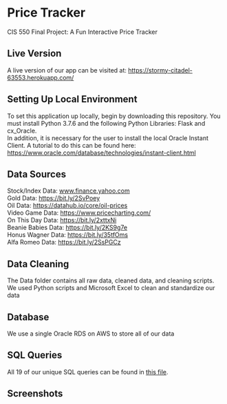 # Price Tracker
CIS 550 Final Project: A Fun Interactive Price Tracker

## Live Version
A live version of our app can be visited at: https://stormy-citadel-63553.herokuapp.com/

## Setting Up Local Environment
To set this application up locally, begin by downloading this repository. You must install Python 3.7.6 and the following Python Libraries: Flask and cx_Oracle. \
In addition, it is necessary for the user to install the local Oracle Instant Client. A tutorial to do this can be found here: https://www.oracle.com/database/technologies/instant-client.html

## Data Sources
Stock/Index Data: www.finance.yahoo.com \
Gold Data: https://bit.ly/2SvPoey \
Oil Data: https://datahub.io/core/oil-prices \
Video Game Data: https://www.pricecharting.com/ \
On This Day Data: https://bit.ly/2xttxNi \
Beanie Babies Data: https://bit.ly/2KS9g7e \
Honus Wagner Data: https://bit.ly/35tfOms \
Alfa Romeo Data: https://bit.ly/2SsPGCz 

## Data Cleaning
The Data folder contains all raw data, cleaned data, and cleaning scripts. We used Python scripts and Microsoft Excel to clean and standardize our data

## Database
We use a single Oracle RDS on AWS to store all of our data

## SQL Queries
All 19 of our unique SQL queries can be found in [this file](https://github.com/ksjiaxian/price_tracker/blob/master/sql/sql_queries/sql_queries.sql). 

## Screenshots


